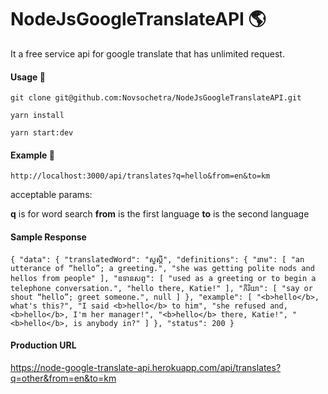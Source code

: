 # NodeJsGoogleTranslateAPI 🌎

It a free service api for google translate that has unlimited request.

#### Usage 📒
`git clone git@github.com:Novsochetra/NodeJsGoogleTranslateAPI.git`

`yarn install`

`yarn start:dev`

#### Example 📱
`
http://localhost:3000/api/translates?q=hello&from=en&to=km
`

acceptable params:

**q** is for word search
**from** is the first language
**to** is the second language 

#### Sample Response

`
{
    "data": {
        "translatedWord": "សួស្តី",
        "definitions": {
            "នាម": [
                "an utterance of “hello”; a greeting.",
                "she was getting polite nods and hellos from people"
            ],
            "ឧទានសព្ទ": [
                "used as a greeting or to begin a telephone conversation.",
                "hello there, Katie!"
            ],
            "កិរិយា": [
                "say or shout “hello”; greet someone.",
                null
            ]
        },
        "example": [
            "<b>hello</b>, what's this?",
            "I said <b>hello</b> to him",
            "she refused and, <b>hello</b>, I'm her manager!",
            "<b>hello</b> there, Katie!",
            "<b>hello</b>, is anybody in?"
        ]
    },
    "status": 200
}
`

#### Production URL


https://node-google-translate-api.herokuapp.com/api/translates?q=other&from=en&to=km
